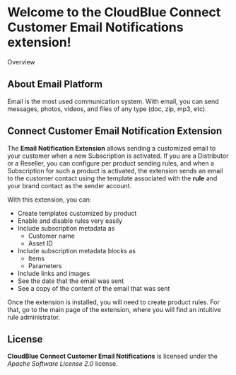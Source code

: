 # Welcome to the CloudBlue Connect Customer Email Notifications extension!

Overview
## About Email Platform
Email is the most used communication system. With email, you can send messages, photos, videos, and files of any type (doc, zip, mp3, etc).

## Connect Customer Email Notification Extension
The **Email Notification Extension** allows sending a customized email to your customer when a new Subscription is activated.
If you are a Distributor or a Reseller, you can configure per product sending rules, and when a Subscription for such a product is activated, the extension sends an email to the customer contact using the template associated with the **rule** and your brand contact as the sender account.

With this extension, you can:
- Create templates customized by product
- Enable and disable rules very easily
- Include subscription metadata as
    - Customer name
    - Asset ID
- Include subscription metadata blocks as 
    - Items
    - Parameters
- Include links and images
- See the date that the email was sent 
- See a copy of the content of the email  that was sent 

Once the extension is installed, you will need to create product rules. For that, go to the main page of the extension, where you will find an intuitive rule administrator.


## License

**CloudBlue Connect Customer Email Notifications** is licensed under the *Apache Software License 2.0* license.
